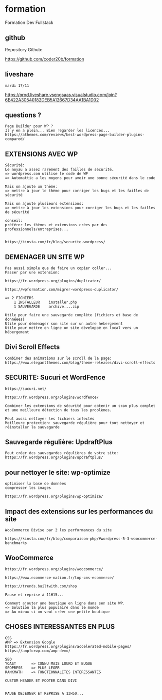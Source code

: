 # formation

Formation Dev Fullstack

## github

Repository Github:

https://github.com/coder20b/formation

## liveshare

    mardi 17/11

https://prod.liveshare.vsengsaas.visualstudio.com/join?6E422A30540182DEB5A12667D34AA1BA1D02

## questions ?

    Page Builder pour WP ?
    Il y en a plein... Bien regarder les licences...
    https://athemes.com/reviews/best-wordpress-page-builder-plugins-compared/


## EXTENSIONS AVEC WP

    Sécurité:
    Le noyau a assez rarement des failles de sécurité.
    => wordpress.com utilise le code de WP
    => Automattic a les moyens pour avoir une bonne sécurité dans le code

    Mais on ajoute un thème:
    => mettre à jour le thème pour corriger les bugs et les failles de sécurité

    Mais on ajoute plusieurs extensions:
    => mettre à jour les extensions pour corriger les bugs et les failles de sécurité

    conseil:
    préférer les thèmes et extensions crées par des professionnels/entreprises...


    https://kinsta.com/fr/blog/securite-wordpress/


## DEMENAGER UN SITE WP

    Pas aussi simple que de faire un copier coller...
    Passer par une extension:

    https://fr.wordpress.org/plugins/duplicator/

    https://wpformation.com/migrer-wordpress-duplicator/

    => 2 FICHIERS
        1 INSTALLEUR    installer.php
        1 SAUVEGARDE    archive....zip

    Utile pour faire une sauvegarde complète (fichiers et base de donnéees)
    Utile pour déménager son site sur un autre hébergement
    Utile pour mettre en ligne un site développé en local vers un hébergement


## Divi Scroll Effects

    Combiner des animations sur le scroll de la page:
    https://www.elegantthemes.com/blog/theme-releases/divi-scroll-effects


## SECURITE: Sucuri et WordFence

    https://sucuri.net/

    https://fr.wordpress.org/plugins/wordfence/

    Combiner les extensions de sécurité pour obtenir un scan plus complet
    et une meilleure détection de tous les problèmes.

    Peut aussi nettoyer les fichiers infectés
    Meilleure protection: sauvegarde régulière pour tout nettoyer et réinstaller la sauvegarde

## Sauvegarde régulière: UpdraftPlus

    Peut créer des sauvegardes régulières de votre site:
    https://fr.wordpress.org/plugins/updraftplus/

## pour nettoyer le site: wp-optimize

    optimiser la base de données
    compresser les images

    https://fr.wordpress.org/plugins/wp-optimize/

## Impact des extensions sur les performances du site

    WooCommerce Divise par 2 les performances du site

    https://kinsta.com/fr/blog/comparaison-php/#wordpress-5-3-woocommerce-benchmarks


## WooCommerce

    https://fr.wordpress.org/plugins/woocommerce/

    https://www.ecommerce-nation.fr/top-cms-ecommerce/

    https://trends.builtwith.com/shop

    Pause et reprise à 11H15...

    Comment ajouter une boutique en ligne dans son site WP.
    => Solution la plus populaire dans le monde
    => Au mieux si on veut créer une petite boutique


## CHOSES INTERESSANTES EN PLUS


    CSS
    AMP => Extension Google
    https://fr.wordpress.org/plugins/accelerated-mobile-pages/
    https://ampforwp.com/amp-demo/

    SEO
    YOAST       => CONNU MAIS LOURD ET BUGUE
    SEOPRESS    => PLUS LEGER
    RANKMATH    => FONCTIONNALITES INTERESSANTES

    CUSTOM HEADER ET FOOTER DANS DIVI


    PAUSE DEJEUNER ET REPRISE A 13H50...

    


































